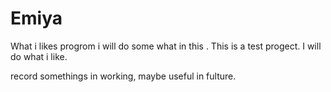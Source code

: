 # Emiya
What i likes progrom
i will do some what in this .
This is a test progect. I will do what i like.



record somethings in working, maybe useful in fulture.
